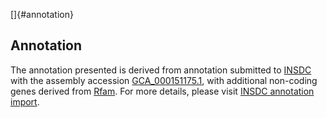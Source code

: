 []{#annotation}

Annotation
----------

The annotation presented is derived from annotation submitted to
[INSDC](http://www.insdc.org) with the assembly accession
[GCA\_000151175.1](http://www.ebi.ac.uk/ena/data/view/GCA_000151175.1),
with additional non-coding genes derived from
[Rfam](http://rfam.xfam.org/). For more details, please visit [INSDC
annotation
import](http://ensemblgenomes.org/info/data/insdc_annotation).
